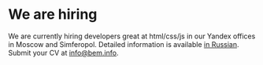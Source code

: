 We are hiring
=============

We are currently hiring developers great at html/css/js in our Yandex offices in Moscow and Simferopol. Detailed information is available [in Russian](http://ru.bem.info/jobs/).
Submit your CV at [info@bem.info](mailto:info@bem.info).
